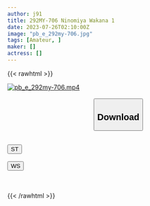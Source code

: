 ```yaml
---
author: j91
title: 292MY-706 Ninomiya Wakana 1
date: 2023-07-26T02:10:00Z
image: "pb_e_292my-706.jpg"
tags: [Amateur, ]
maker: []
actress: []
---
```



{{< rawhtml >}}

<div class="video" data-videoid="Lpj6e2Bl6KtZMX">
    <a href="javascript:;">
        <img src="https://my.j91.asia/posts/pb_e_292my-706/pb_e_292my-706.jpg" width="WIDTH" height="HEIGHT" alt="pb_e_292my-706.mp4" loading="lazy">
    </a>
</div>

<script type="text/javascript" src="https://j91.asia/asset/on-demand-st.js"></script>

<br>
  <link rel="stylesheet" href="https://j91.asia/asset/bs5.css">
  
  <center>
  <button class="btn btn-primary" type="button" data-bs-toggle="collapse" data-bs-target=".multi-collapse" aria-expanded="false" aria-controls="multiCollapseExample1 multiCollapseExample2"><h2>Download</h2></button></center>
</p>
<div class="row">
  <div class="col">
    <div class="collapse multi-collapse" id="multiCollapseExample1">
      <div class="card card-body">
	      	      <br>
<div class="buttons">  
<a href="https://streamtape.to/v/Lpj6e2Bl6KtZMX"><button class="btn-hover color-3"><i class="fa fa-download"></i> ST</button></a></div>
    </div>
  </div>
</div>
  <div class="col">
    <div class="collapse multi-collapse" id="multiCollapseExample2">
      <div class="card card-body">
	      <br>
<div class="buttons">
    <a href="https://wolfstream.tv/sgjk59qptcm1.html"><button class="btn-hover color-9"><i class="fa fa-download"></i> WS</button></a></div>
<br><br>
      </div>
    </div>
  </div>
</div>

{{< /rawhtml >}}